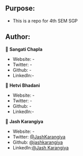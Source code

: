 ## Purpose:

 - This is a repo for 4th SEM SGP 

## Author:

👤 **Sangati Chapla**

* Website: - 
* Twitter: -
* Github: -
* LinkedIn:-




👤 **Hetvi Bhadani**

* Website: - 
* Twitter: -
* Github: -
* LinkedIn:-



👤 **Jash Karangiya**

* Website: -
* Twitter: [@JashKarangiya](https://twitter.com/JashKarangiya)
* Github: [@jashkarangiya](https://github.com/jashkarangiya)
* LinkedIn:[@Jash Karangiya](https://www.linkedin.com/in/jash-karangiya-2802aa228/)
